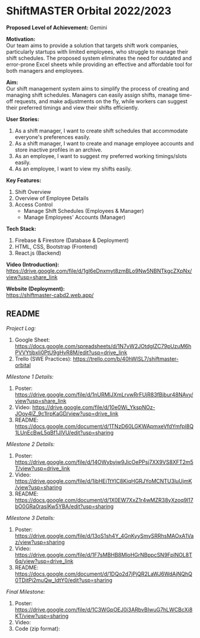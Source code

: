 # ShiftMASTER Orbital 2022/2023

**Proposed Level of Achievement:** Gemini

**Motivation:** <br>
Our team aims to provide a solution that targets shift work companies, particularly startups with limited employees, who struggle to manage their shift schedules. The proposed system eliminates the need for outdated and error-prone Excel sheets while providing an effective and affordable tool for both managers and employees.

**Aim:** <br>
Our shift management system aims to simplify the process of creating and managing shift schedules. Managers can easily assign shifts, manage time-off requests, and make adjustments on the fly, while workers can suggest their preferred timings and view their shifts efficiently.

**User Stories:** 
1. As a shift manager, I want to create shift schedules that accommodate everyone's preferences easily.
2. As a shift manager, I want to create and manage employee accounts and store inactive profiles in an archive.
3. As an employee, I want to suggest my preferred working timings/slots easily.
4. As an employee, I want to view my shifts easily.

**Key Features:**
1. Shift Overview
2. Overview of Employee Details
3. Access Control
   - Manage Shift Schedules (Employees & Manager)
   - Manage Employees' Accounts (Manager)

**Tech Stack:**
1. Firebase & Firestore (Database & Deployment)
2. HTML, CSS, Bootstrap (Frontend)
3. React.js (Backend)

**Video (Introduction):** <br>
https://drive.google.com/file/d/1gI6eDnxmyt8zmBLo9Nw5NBNTkgcZXpNx/view?usp=share_link

**Website (Deployment):** <br>
https://shiftmaster-cabd2.web.app/

## README
*Project Log:*
1. Google Sheet: https://docs.google.com/spreadsheets/d/1N7vW2JOtdgIZC79pUzuM6hPVVYtjbxIi0PtU9gHvR8M/edit?usp=drive_link
2. Trello (SWE Practices): https://trello.com/b/40hWlSL7/shiftmaster-orbital

*Milestone 1 Details:*
1. Poster: https://drive.google.com/file/d/1nURMlJXmLrvwRrFUjR83fBjbur48NAvy/view?usp=share_link
2. Video: https://drive.google.com/file/d/10e0Wi_YkspNOz-JOoy4lZ_9c1lrpKaGD/view?usp=drive_link
3. README: https://docs.google.com/document/d/1TNzD60LGKWApmxeVfdYmfpl8Q1LUnEcBwL5qBf1JlVU/edit?usp=sharing

*Milestone 2 Details:*
1. Poster: https://drive.google.com/file/d/14OWybyiw9JicOePPsj7XX9VS8XFT2m5T/view?usp=drive_link
2. Video: https://drive.google.com/file/d/1ibHEiTtYlC8KiqHGRJYoMCNTU3luUjmK/view?usp=sharing
3. README: https://docs.google.com/document/d/1X0EW7XxZ1r4wMZR38yXzoq9l17bO0GRa0raslKw5YBA/edit?usp=sharing

*Milestone 3 Details:*
1. Poster: https://drive.google.com/file/d/13oS1sh4Y_4GnKyySmySRRhsMAOxA1Vaz/view?usp=sharing
2. Video: https://drive.google.com/file/d/1F7sMBHB8MloHGrNBppcSN9FplNOL8T6q/view?usp=drive_link
3. README: https://docs.google.com/document/d/1DQo2d7jPjQR2LaWJ6WdAjNQhQ0TDjtPi2muQw_IdtY0/edit?usp=sharing

*Final Milestone:*
1. Poster: https://drive.google.com/file/d/1C3WGpOEJ0i3ARbvBIwuG7hLWCBcXi8KT/view?usp=sharing
2. Video:
3. Code (zip format):
